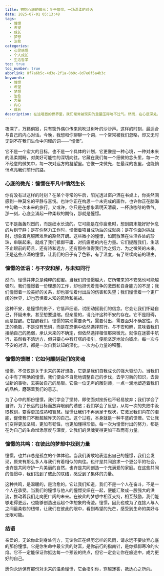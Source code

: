 ```yaml
---
title: 拥抱心底的微光：关于憧憬，一场温柔的对话
date: 2025-07-01 05:13:48
tags:
  - 憧憬
  - 希望
  - 成长
  - 梦想
  - 治愈
categories:
  - 心灵感悟
  - 个人成长
  - 生活哲学
toc: true
toc_number: true
abbrlink: 8f7a6b5c-4d3e-2f1a-0b9c-8d7e6f5a4b3c
keywords:
  - 憧憬
  - 希望
  - 梦想
  - 治愈
  - 力量
  - 内心
  - 成长
description: 在这喧嚣的世界里，我们常常被现实的重量压得喘不过气。然而，在心底深处，总有一束微光，那是我们对未来的憧憬。它不是遥不可及的幻想，而是指引我们前行的温柔力量。本文将带你走进憧憬的内在世界，感受它如何滋养我们的灵魂，如何让我们在不安中找到勇气，最终与世界温柔相拥。
---
```


夜深了，万籁俱寂，只有窗外偶尔传来风吹过树叶的沙沙声。这样的时刻，最适合与自己的内心对话。今晚，我想和你聊聊一个词，一个常常被我们忽略，却又无时无刻不在我们生命中闪耀的词——“憧憬”。

它不是一个宏大的目标，也不是一个具体的计划，它更像是一种心境，一种对未来的温柔期盼，对美好可能性的深切向往。它藏在我们每一个细微的念头里，每一次不经意的微笑中，每一次对远方的凝望里。它像一束微光，在最深的夜里，也能悄悄点亮我们前行的路。

### 心底的微光：憧憬在平凡中悄然生长

你有没有过这样的时刻？在某个寻常的午后，阳光透过窗户洒在书桌上，你突然间感到一种莫名的平静与喜悦。也许你正在构思一个未完成的画作，也许你正在脑海中勾勒一次未来的旅行，又或许，你只是在想象着明天清晨，一杯热咖啡的香气。那一刻，心底会涌起一种柔软的期待，那就是憧憬。

它不是轰轰烈烈的，而是细水长流的。它可能是在你疲惫时，想到周末能好好休息的片刻宁静；是在你努力工作时，憧憬着项目成功后的成就感；是在你面对挑战时，想象着克服困难后的豁然开朗。这些微小的憧憬，如同散落在生活各处的珍珠，串联起来，就成了我们抵御平庸、对抗疲惫的内在力量。它们提醒我们，生活不止眼前的苟且，还有诗和远方，还有那些值得我们为之努力、为之微笑的未来。正是这些点滴的憧憬，让我们的日子有了色彩，有了温度，有了继续向前的理由。

### 憧憬的低语：与不安和解，与未知同行

然而，憧憬并非总是纯粹的甜蜜。当我们的憧憬越大，它所带来的不安感也可能越强烈。我们憧憬着一份理想的工作，却也担忧着竞争的激烈和自身能力的不足；我们憧憬着一段美好的关系，却也害怕着付出后的伤害和失望；我们憧憬着一个更广阔的世界，却也恐惧着未知的风险和挑战。

这种不安，是憧憬的影子，它低声细语，试图动摇我们的信念。它会让我们怀疑自己，怀疑未来，甚至想要退缩。但亲爱的，请允许这种不安的存在。它不是阻碍，而是提醒。它提醒我们，憧憬的实现需要勇气，需要付出，需要面对不确定性。真正的勇敢，不是没有恐惧，而是在恐惧中依然选择前行。与不安和解，意味着我们接纳自己的脆弱，承认未来的不确定，但依然选择相信那束微光。就像在迷雾中航行，虽然看不清远方，但只要心中有灯塔的指引，便能坚定地驶向彼岸。每一次与不安的对话，都是一次自我认知的深化，一次内心力量的积蓄。

### 憧憬的馈赠：它如何雕刻我们的灵魂

憧憬，不仅仅是关于未来的美好想象，它更是我们自我成长的强大驱动力。当我们心中有了明确的憧憬，我们便会不自觉地调整自己的步伐，去学习新的知识，去尝试新的事物，去突破自己的局限。它像一位无声的雕刻师，一点一滴地塑造着我们的品格，磨砺着我们的意志。

为了心中的那份憧憬，我们学会了坚持，即使面对挫折也不轻易放弃；我们学会了自律，为了长远的目标而放弃眼前的诱惑；我们学会了反思，从每一次的失败中汲取教训，变得更加成熟和智慧。憧憬让我们不再满足于现状，它激发我们内在的潜能，促使我们不断超越昨天的自己。这个过程，本身就是一种丰盛的馈赠。它让我们变得更加坚韧，更加有韧性，也更加懂得珍惜。每一次为憧憬付出的努力，都是在为自己的生命增添厚度与深度，让我们的灵魂变得更加丰盈而有力量。

### 憧憬的共鸣：在彼此的梦想中找到力量

憧憬，也并非总是孤立的个体体验。当我们勇敢地表达出自己的憧憬，我们会发现，原来有那么多人与我们有着相似的向往。也许是共同追求一个更公平的社会，也许是共同守护一片美丽的自然，也许是共同创造一个充满爱的家庭。在这些共同的憧憬中，我们找到了彼此的联结，感受到了集体的力量。

这种共鸣，是温暖的，是治愈的。它让我们知道，我们不是一个人在奋斗，不是一个人在承受。当我们的憧憬与他人的憧憬交织在一起，便能汇聚成一股强大的洪流，推动着我们走向更广阔的未来。在彼此的梦想中相互支持，相互鼓励，我们能够走得更远，也能够创造出远超个体想象的奇迹。憧憬，因此也成为了连接人与人之间最柔软的纽带，让我们在彼此的眼中，看到希望的光芒，感受到生命的美好与无限可能。

### 结语

亲爱的，无论你此刻身处何方，无论你正在经历怎样的风雨，请永远不要放弃心底的那份憧憬。它是你生命中最宝贵的财富，是你前行的指南针，是你抵御寒冷的火焰。它不一定能保证你抵达每一个预设的终点，但它一定会让你在旅途中，成为更好的自己。

愿你永远保有那份对未来的温柔憧憬，它会指引你，穿越迷雾，抵达心之所向。